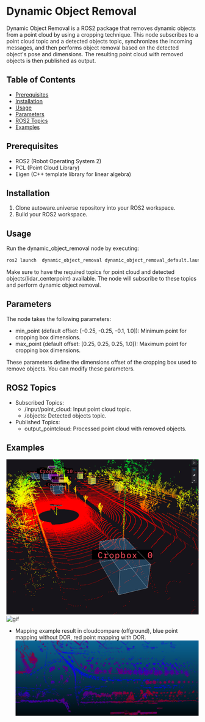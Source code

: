 # Dynamic Object Removal

Dynamic Object Removal is a ROS2 package that removes dynamic objects from a point cloud by using a cropping technique. This node subscribes to a point cloud topic and a detected objects topic, synchronizes the incoming messages, and then performs object removal based on the detected object's pose and dimensions. The resulting point cloud with removed objects is then published as output.

## Table of Contents

- [Prerequisites](#prerequisites)
- [Installation](#installation)
- [Usage](#usage)
- [Parameters](#parameters)
- [ROS2 Topics](#ros2-topics)
- [Examples](#examples)

## Prerequisites

- ROS2 (Robot Operating System 2)
- PCL (Point Cloud Library)
- Eigen (C++ template library for linear algebra)

## Installation

1. Clone autoware.universe repository into your ROS2 workspace.
2. Build your ROS2 workspace.

## Usage

Run the dynamic_object_removal node by executing:

```bash
ros2 launch  dynamic_object_removal dynamic_object_removal_default.launch.xml demo:=true
```

Make sure to have the required topics for point cloud and detected objects(lidar_centerpoint) available. The node will subscribe to these topics and perform dynamic object removal.

## Parameters

The node takes the following parameters:

- min_point (default offset: [-0.25, -0.25, -0.1, 1.0]): Minimum point for cropping box dimensions.
- max_point (default offset: [0.25, 0.25, 0.25, 1.0]): Maximum point for cropping box dimensions.

These parameters define the dimensions offset of the cropping box used to remove objects. You can modify these parameters.

## ROS2 Topics

- Subscribed Topics:
  - /input/point_cloud: Input point cloud topic.
  - /objects: Detected objects topic.
- Published Topics:
  - output_pointcloud: Processed point cloud with removed objects.

## Examples

![Example_1](docs/example_1.png)
![gif](docs/feat_dor.gif)

- Mapping example result in cloudcompare (offground), blue point mapping without DOR, red point mapping with DOR.
  ![mapping_example](docs/cc_offground.png)
